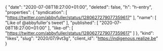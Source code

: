 {
  "date": "2020-07-08T18:27:00+01:00",
  "deleted": false,
  "h": "h-entry",
  "properties": {
    "syndication": [
      "https://twitter.com/abbyfuller/status/1280627279077359617"
    ],
    "name": [
      "Like of @abbyfuller's tweet"
    ],
    "published": [
      "2020-07-08T18:27:00+01:00"
    ],
    "like-of": [
      "https://twitter.com/abbyfuller/status/1280627279077359617"
    ]
  },
  "kind": "likes",
  "slug": "2020/07/9vt3g",
  "client_id": "https://indigenous.realize.be"
}
